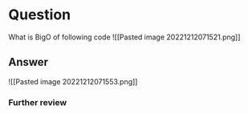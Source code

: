 # Question
What is BigO of following code
![[Pasted image 20221212071521.png]]
## Answer
![[Pasted image 20221212071553.png]]
### Further review
